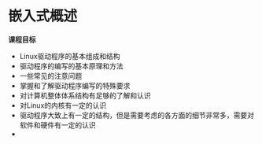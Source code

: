 # 嵌入式概述

**课程目标**

* Linux驱动程序的基本组成和结构
* 驱动程序的编写的基本原理和方法
* 一些常见的注意问题
* 掌握和了解驱动程序编写的特殊要求
* 对计算机整体体系结构有足够的了解和认识
* 对Linux的内核有一定的认识
* 驱动程序大致上有一定的结构，但是需要考虑的各方面的细节非常多，需要对软件和硬件有一定的认识
* 